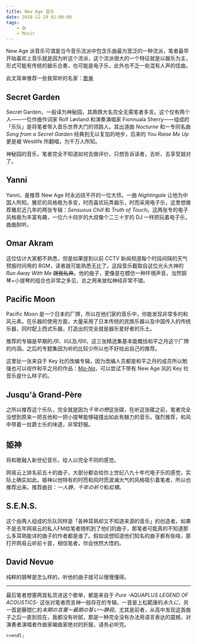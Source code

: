```yaml
---
title: New Age 音乐
date: 2018-12-19 02:00:00
tags:
    - 杂
    - Music
---
```


New Age 派音乐可谓是当今音乐流派中包含乐曲最为宽泛的一种流派，笔者最早开始喜欢上音乐就是因为听这个流派，这个流派很大的一个特征就是以器乐为主，形式可能有传统的器乐合奏，也可能是电子乐，此外也不乏一些混有人声的佳曲。

此文简单推荐一些我常听的名家：[歌单](https://music.163.com/#/playlist?id=2563249859)

## Secret Garden

Secret Garden，一般译为神秘园，其鼎鼎大名完全无需笔者多言。这个仅有两个人——一位作曲作词家 Rolf Løvland 和演奏演唱家 Fionnuala Sherry——组成的「乐队」是将笔者带入音乐世界大门的领路人。其出道曲 *Nocturne* 和一专同名曲 *Song from a Secret Garden* 经典到无以复加的地步，后来的 *You Raise Me Up* 更是被 Westlife 所翻唱，为千万人所知。

神秘园的音乐，笔者完全不知道如何去做评价，只想告诉读者，去听、去享受就对了。

## Yanni

Yanni，是推荐 New Age 时永远绕不开的一位大师。一曲 *Nightingale* 让他为中国人所知。雅尼的风格极为多变，时而喜欢玩弄器乐，时而采用电子乐，这里想推荐雅尼近几年的两张专辑：*Sensuous Chill* 和 *Truth of Touch*。这两张专的电子风格极为丰富有趣，一位六十四岁的大叔像个二三十岁的 DJ 一样把玩着电子乐，曲曲耐听。

## Omar Akram

这位估计大家都不熟悉，但是如果提到以前 CCTV 新闻频道每个时段间隔的天气预报时间用的 BGM，读者就可能熟悉无比了。这段音乐截取自这位光头大神的 *Run Away With Me* <del>跟我私奔</del>。他的曲子，更像是在模仿一种环境声音，当然钢琴+小提琴的组合也非常之多见，总之用来放松神经非常不错。

## Pacific Moon

Pacific Moon 是一个日本的厂牌，所以在他们家的音乐中，你能发现非常多的和风元素。在乐器的使用方面，大量采用了日本传统的民族乐器以及中国传入的传统乐器，同时配上西式乐器，打造出的完全就是器乐爱好者的乐土。

推荐的专辑是早期的*月Ⅰ、Ⅱ*以及*月Ⅲ*，这三张精选集基本能概括和平之月这个厂牌的内涵。之后的专题集因为听的比较少所以也不好给出自己的推荐。

这里扯一张来自于 Key 社的改编专辑，因为改编人员都是和平之月的成员所以勉强也可以视作和平之月的作品：[*Ma-Na*](http://music.163.com/m/album?id=74831&userid=3314114)，可以尝试下带有 New Age 风的 Key 社音乐是什么样子的。

## Jusqu'à Grand-Père

之所以推荐这个乐队，完全就是因为*千年の戀*这张碟，在听这张碟之前，笔者完全没想到原来一把吉他和一把小提琴能够碰撞出如此有魅力的音乐。强烈推荐，和风中带着一丝爵士乐的味道，非常舒服。

## 姫神

将和歌融入新世纪音乐，给人以完全不同的感觉。

网易云上排名前五十的曲子，大部分都会给你上世纪八九十年代电子乐的感觉，实际上确实如此。姫神以他特有的时而和风时而波澜大气的风格吸引着笔者，所以也推荐出来。推荐曲目：*一人静*，*千年の祈り*和*虹橋*。

## S.E.N.S.

这个由两人组成的乐队同样是「各种耳熟却又不知道来源的音乐」的创造者。如果不是去年网易云的私人FM给笔者随机到了他们的曲子，那笔者可能真的不知道那么多耳熟能详的曲子的作者都是谁了。假如说想知道他们知名的曲子都有些啥，那打开网易云听前十首，相信笔者，你会恍然大悟的。

## David Nevue

纯粹的钢琴是怎么样的，听他的曲子就可以慢慢懂得。

---

最后笔者想塞两首私货进这个歌单，都是来自于 *Pure -AQUAPLUS LEGEND OF ACOUSTICS-* 这张对笔者而言神一般存在的专辑，一首是上松範康的*永久に*，另一首是藤間仁的*末期の言葉～最期の誓い～静寂*。尤其是前者，从高中发现这首曲子之后一直到现在，我都没有听腻，那是一种完全没有办法用语言表达的震撼，对演奏者演唱者作曲家编曲家绝对的折服，请务必听完。

`>>endl;`